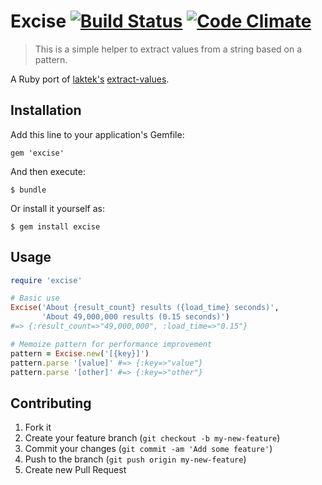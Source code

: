 # Excise [![Build Status](https://secure.travis-ci.org/ezkl/excise.png)](http://travis-ci.org/ezkl/excise) [![Code Climate](https://codeclimate.com/badge.png)](https://codeclimate.com/github/ezkl/excise)
> This is a simple helper to extract values from a string based on a pattern.

A Ruby port of [laktek's](https://github.com/laktek/) [extract-values](https://github.com/laktek/extract-values).

## Installation

Add this line to your application's Gemfile:

    gem 'excise'

And then execute:

    $ bundle

Or install it yourself as:

    $ gem install excise

## Usage

```ruby
require 'excise'

# Basic use
Excise('About {result_count} results ({load_time} seconds)',
       'About 49,000,000 results (0.15 seconds)')
#=> {:result_count=>"49,000,000", :load_time=>"0.15"}

# Memoize pattern for performance improvement
pattern = Excise.new('[{key}]')
pattern.parse '[value]' #=> {:key=>"value"}
pattern.parse '[other]' #=> {:key=>"other"}
```

## Contributing

1. Fork it
2. Create your feature branch (`git checkout -b my-new-feature`)
3. Commit your changes (`git commit -am 'Add some feature'`)
4. Push to the branch (`git push origin my-new-feature`)
5. Create new Pull Request
